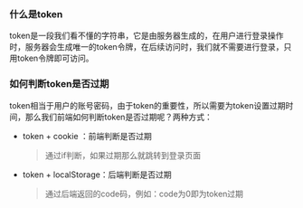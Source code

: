### 什么是token

token是一段我们看不懂的字符串，它是由服务器生成的，在用户进行登录操作时，服务器会生成唯一的token令牌，在后续访问时，我们就不需要进行登录，只用token令牌即可访问。

### 如何判断token是否过期

token相当于用户的账号密码，由于token的重要性，所以需要为token设置过期时间，那么我们前端如何判断token是否过期呢？两种方式：

- token + cookie ：前端判断是否过期

  > 通过if判断，如果过期那么就跳转到登录页面

- token + localStorage：后端判断是否过期

  > 通过后端返回的code码，例如：code为0即为token过期